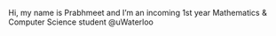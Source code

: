 Hi, my name is Prabhmeet and I’m an incoming 1st year Mathematics & Computer Science student @uWaterloo




<!---
Prabhmeet96/Prabhmeet96 is a ✨ special ✨ repository because its `README.md` (this file) appears on your GitHub profile.
You can click the Preview link to take a look at your changes.
--->
